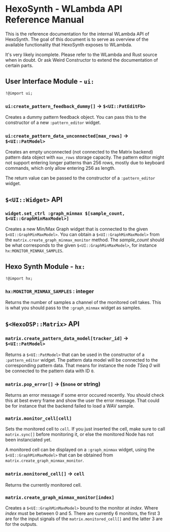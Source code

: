 # HexoSynth - WLambda API Reference Manual

This is the reference documentation for the internal WLambda API
of HexoSynth. The goal of this document is to serve as overview
of the available functionality that HexoSynth exposes to WLambda.

It's very likely incomplete. Please refer to the WLambda and Rust source
when in doubt. Or ask Weird Constructor to extend the documentation
of certain parts.

## User Interface Module - `ui:`

    !@import ui;

### `ui:create_pattern_feedback_dummy[]` -> `$<UI::PatEditFb>`

Creates a dummy pattern feedback object. You can pass this to the
constructor of a new `:pattern_editor` widget.

### `ui:create_pattern_data_unconnected[max_rows]` -> `$<UI::PatModel>`

Creates an empty unconnected (not connected to the Matrix backend)
pattern data object with `max_rows` storage capacity.  The pattern
editor might not support entering longer patterns than 256 rows,
mostly due to keyboard commands, which only allow entering 256 as
length.

The return value can be passed to the constructor of a `:pattern_editor` widget.

## `$<UI::Widget>` API

### `widget.set_ctrl :graph_minmax $[sample_count, $<UI::GraphMinMaxModel>]`

Creates a new Min/Max Graph widget that is connected to the given `$<UI::GraphMinMaxModel>`.
You can obtain a `$<UI::GraphMinMaxModel>` from the `matrix.create_graph_minmax_monitor`
method. The *sample_count* should be what corresponds to the given `$<UI::GraphMinMaxModel>`,
for instance `hx:MONITOR_MINMAX_SAMPLES`.

## Hexo Synth Module - `hx:`

    !@import hx;

### `hx:MONITOR_MINMAX_SAMPLES` : integer

Returns the number of samples a channel of the monitored cell takes.
This is what you should pass to the `:graph_minmax` widget as samples.

## `$<HexoDSP::Matrix>` API

### `matrix.create_pattern_data_model[tracker_id]` -> `$<UI::PatModel>`

Returns a `$<UI::PatModel>` that can be used in the constructor
of a `:pattern_editor` widget. The pattern data model will be connected
to the corresponding pattern data. That means for instance the node *TSeq 0*
will be connected to the pattern data with ID `0`.

### `matrix.pop_error[]` -> (`$none` or string)

Returns an error message if some error occured recently. You should check this
at best every frame and show the user the error message. That could be for
instance that the backend failed to load a WAV sample.

### `matrix.monitor_cell[cell]`

Sets the monitored cell to `cell`. If you just inserted the cell, make sure
to call `matrix.sync[]` before monitoring it, or else the monitored Node has
not been instanciated yet.

A monitored cell can be displayed on a `:graph_minmax` widget, using the
`$<UI::GraphMinMaxModel>` that can be obtained from
`matrix.create_graph_minmax_monitor`.

### `matrix.monitored_cell[]` -> `cell`

Returns the currently monitored cell.

### `matrix.create_graph_minmax_monitor[index]`

Creates a `$<UI::GraphMinMaxModel>` bound to the monitor at _index_. Where
_index_ must be between 0 and 5. There are currently 6 monitors, the first 3
are for the input signals of the `matrix.monitored_cell[]` and the latter 3
are for the outputs.
